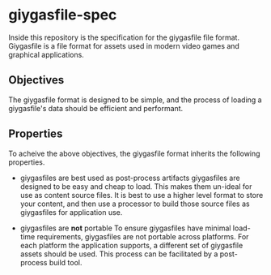 # giygasfile-spec

Inside this repository is the specification for the giygasfile file format. Giygasfile is a file format for assets used in modern video games and graphical applications. 

## Objectives
The giygasfile format is designed to be simple, and the process of loading a giygasfile's data should be efficient and performant.

## Properties
To acheive the above objectives, the giygasfile format inherits the following properties.

* giygasfiles are best used as post-process artifacts
giygasfiles are designed to be easy and cheap to load. This makes them un-ideal for use as content source files. It is best to use a higher level format to store your content, and then use a processor to build those source files as giygasfiles for application use.

* giygasfiles are **not** portable
To ensure giygasfiles have minimal load-time requirements, giygasfiles are not portable across platforms. For each platform the application supports, a different set of giygasfile assets should be used. This process can be facilitated by a post-process build tool. 

